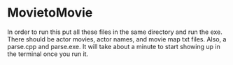 # MovietoMovie

In order to run this put all these files in the same directory and run the exe. There should be actor movies, actor names, and movie map txt files. Also, a parse.cpp and parse.exe. It will take about a minute to start showing up in the terminal once you run it.
